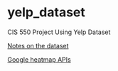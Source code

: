 # yelp_dataset
CIS 550 Project Using Yelp Dataset

[Notes on the dataset](https://github.com/Yelp/dataset-examples)

[Google heatmap APIs](https://developers.google.com/maps/documentation/javascript/examples/layer-heatmap)
